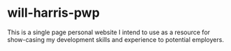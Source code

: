 # will-harris-pwp
This is a single page personal website I intend to use as a resource for show-casing my development skills and experience to potential employers.